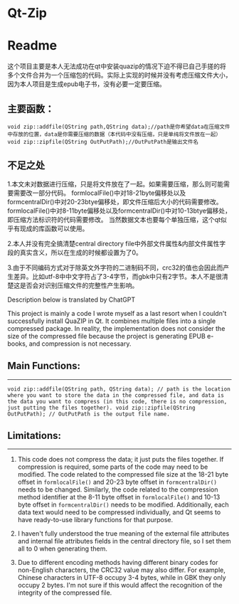 # Qt-Zip
# Readme
这个项目主要是本人无法成功在qt中安装quazip的情况下迫不得已自己手搓的将多个文件合并为一个压缩包的代码。实际上实现的时候并没有考虑压缩文件大小，因为本人项目是生成epub电子书，没有必要一定要压缩。

## 主要函数：
`
void zip::addfile(QString path,QString data);//path是你希望data在压缩文件中存放的位置，data是你需要压缩的数据（本代码中没有压缩，只是单纯将文件放在一起）
void zip::zipfile(QString OutPutPath);//OutPutPath是输出文件名
`

## 不足之处

1.本文未对数据进行压缩，只是将文件放在了一起。如果需要压缩，那么则可能需要需要改一部分代码。
    formlocalFile()中对18-21byte偏移处以及formcentralDir()中对20-23btye偏移处，即文件压缩后大小的代码需要修改。
    formlocalFile()中对8-11byte偏移处以及formcentralDir()中对10-13btye偏移处，即压缩方法标识符的代码需要修改。
    当然数据文本也要每个单独压缩，这个qt似乎有现成的库函数可以使用。

2.本人并没有完全搞清楚central directory file中外部文件属性&内部文件属性字段的真实含义，所以在生成的时候都设置为了0。

3.由于不同编码方式对于除英文外字符的二进制码不同，crc32的值也会因此而产生差异。比如utf-8中中文字符占了3-4字节，而gbk中只有2字节。本人不是很清楚这是否会对识别压缩文件的完整性产生影响。

Description below is translated by ChatGPT

This project is mainly a code I wrote myself as a last resort when I couldn't successfully install QuaZIP in Qt. It combines multiple files into a single compressed package. In reality, the implementation does not consider the size of the compressed file because the project is generating EPUB e-books, and compression is not necessary.

## Main Functions:
---------------

`void zip::addfile(QString path, QString data); // path is the location where you want to store the data in the compressed file, and data is the data you want to compress (in this code, there is no compression, just putting the files together). void zip::zipfile(QString OutPutPath); // OutPutPath is the output file name.`

## Limitations:
------------

1.  This code does not compress the data; it just puts the files together. If compression is required, some parts of the code may need to be modified. The code related to the compressed file size at the 18-21 byte offset in `formlocalFile()` and 20-23 byte offset in `formcentralDir()` needs to be changed. Similarly, the code related to the compression method identifier at the 8-11 byte offset in `formlocalFile()` and 10-13 byte offset in `formcentralDir()` needs to be modified. Additionally, each data text would need to be compressed individually, and Qt seems to have ready-to-use library functions for that purpose.
    
2.  I haven't fully understood the true meaning of the external file attributes and internal file attributes fields in the central directory file, so I set them all to 0 when generating them.
    
3.  Due to different encoding methods having different binary codes for non-English characters, the CRC32 value may also differ. For example, Chinese characters in UTF-8 occupy 3-4 bytes, while in GBK they only occupy 2 bytes. I'm not sure if this would affect the recognition of the integrity of the compressed file.
